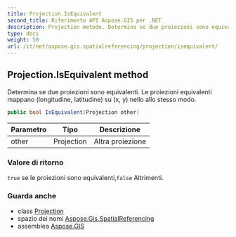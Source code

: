 ```yaml
---
title: Projection.IsEquivalent
second_title: Riferimento API Aspose.GIS per .NET
description: Projection metodo. Determina se due proiezioni sono equivalenti. Le proiezioni equivalenti mappano longitudine latitudine su x y nello allo stesso modo.
type: docs
weight: 50
url: /it/net/aspose.gis.spatialreferencing/projection/isequivalent/
---
```

## Projection.IsEquivalent method

Determina se due proiezioni sono equivalenti. Le proiezioni equivalenti mappano (longitudine, latitudine) su (x, y) nello allo stesso modo.

```csharp
public bool IsEquivalent(Projection other)
```

| Parametro | Tipo | Descrizione |
| --- | --- | --- |
| other | Projection | Altra proiezione |

### Valore di ritorno

`true` se le proiezioni sono equivalenti,`false` Altrimenti.

### Guarda anche

* class [Projection](../)
* spazio dei nomi [Aspose.Gis.SpatialReferencing](../../projection/)
* assemblea [Aspose.GIS](../../../)


